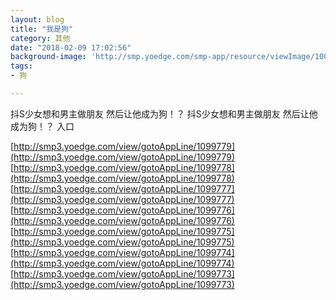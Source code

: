 ```yaml
---
layout: blog
title: "我是狗"
category: 其他
date: "2018-02-09 17:02:56"
background-image: 'http://smp.yoedge.com/smp-app/resource/viewImage/1003373appline.png'
tags:
- 狗

---
```

抖S少女想和男主做朋友 然后让他成为狗！？
抖S少女想和男主做朋友 然后让他成为狗！？
入口

[http://smp3.yoedge.com/view/gotoAppLine/1099779](http://smp3.yoedge.com/view/gotoAppLine/1099779)
[http://smp3.yoedge.com/view/gotoAppLine/1099778](http://smp3.yoedge.com/view/gotoAppLine/1099778)
[http://smp3.yoedge.com/view/gotoAppLine/1099777](http://smp3.yoedge.com/view/gotoAppLine/1099777)
[http://smp3.yoedge.com/view/gotoAppLine/1099776](http://smp3.yoedge.com/view/gotoAppLine/1099776)
[http://smp3.yoedge.com/view/gotoAppLine/1099775](http://smp3.yoedge.com/view/gotoAppLine/1099775)
[http://smp3.yoedge.com/view/gotoAppLine/1099774](http://smp3.yoedge.com/view/gotoAppLine/1099774)
[http://smp3.yoedge.com/view/gotoAppLine/1099773](http://smp3.yoedge.com/view/gotoAppLine/1099773)

        
